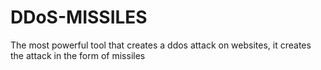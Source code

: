 # DDoS-MISSILES
The most powerful tool that creates a ddos attack on websites, it creates the attack in the form of missiles
